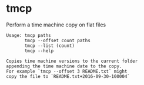 # tmcp

Perform a time machine copy on flat files

```
Usage: tmcp paths
       tmcp --offset count paths
       tmcp --list (count)
       tmcp --help

Copies time machine versions to the current folder
appending the time machine date to the copy.
For example `tmcp --offset 3 README.txt` might
copy the file to `README.txt+2016-09-30-100004`
```